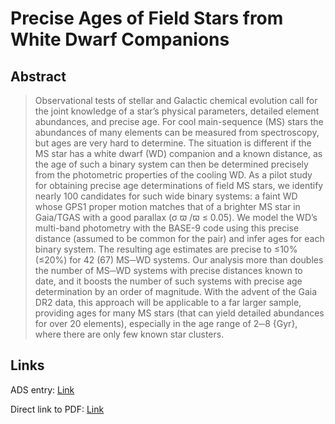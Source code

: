 # Precise Ages of Field Stars from White Dwarf Companions


## Abstract

> Observational tests of stellar and Galactic chemical evolution call for the joint knowledge of a star’s physical parameters, detailed element abundances, and precise age. For cool main-sequence (MS) stars the abundances of many elements can be measured from spectroscopy, but ages are very hard to determine. The situation is different if the MS star has a white dwarf (WD) companion and a known distance, as the age of such a binary system can then be determined precisely from the photometric properties of the cooling WD. As a pilot study for obtaining precise age determinations of field MS stars, we identify nearly 100 candidates for such wide binary systems: a faint WD whose GPS1 proper motion matches that of a brighter MS star in Gaia/TGAS with a good parallax (σ ϖ /ϖ ≤ 0.05). We model the WD’s multi-band photometry with the BASE-9 code using this precise distance (assumed to be common for the pair) and infer ages for each binary system. The resulting age estimates are precise to ≤10% (≤20%) for 42 (67) MS─WD systems. Our analysis more than doubles the number of MS─WD systems with precise distances known to date, and it boosts the number of such systems with precise age determination by an order of magnitude. With the advent of the Gaia DR2 data, this approach will be applicable to a far larger sample, providing ages for many MS stars (that can yield detailed abundances for over 20 elements), especially in the age range of 2─8 {Gyr}, where there are only few known star clusters.


## Links

ADS entry: [Link](https://ui.adsabs.harvard.edu//#abs/2019ApJ...870....9F/abstract)

Direct link to PDF: [Link](https://arxiv.org/pdf/1802.06663.pdf)